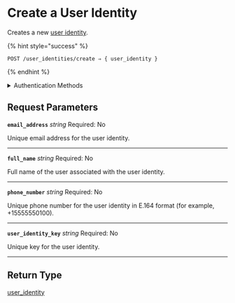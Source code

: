# Create a User Identity

Creates a new [user identity](https://docs.seam.co/latest/capability-guides/mobile-access-in-development/managing-mobile-app-user-accounts-with-user-identities#what-is-a-user-identity).

{% hint style="success" %}
```
POST /user_identities/create ⇒ { user_identity }
```
{% endhint %}

<details>

<summary>Authentication Methods</summary>

- API key
- Personal access token
  <br>Must also include the `seam-workspace` header in the request.
</details>

## Request Parameters

**`email_address`** *string*
Required: No

Unique email address for the user identity.

---

**`full_name`** *string*
Required: No

Full name of the user associated with the user identity.

---

**`phone_number`** *string*
Required: No

Unique phone number for the user identity in E.164 format (for example, +15555550100).

---

**`user_identity_key`** *string*
Required: No

Unique key for the user identity.

---


## Return Type

[user\_identity](./)
